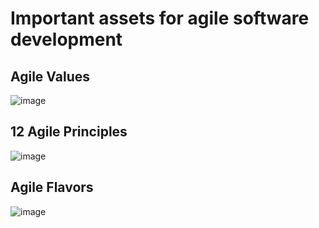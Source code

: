 # Important assets for agile software development



## Agile Values

![image](https://github.com/user-attachments/assets/bd8c27c9-95ba-4b41-ac31-dd6922449fb3)


## 12 Agile Principles

![image](https://github.com/user-attachments/assets/c80c732b-a90c-4b01-a916-b967aafa4f28)

## Agile Flavors
![image](https://github.com/user-attachments/assets/cd4e015d-d1fe-4faf-8caf-2544f533b3aa)
